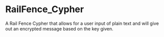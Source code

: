# RailFence_Cypher
A Rail Fence Cypher that allows for a user input of plain text and will give out an encrypted message based on the key given.
